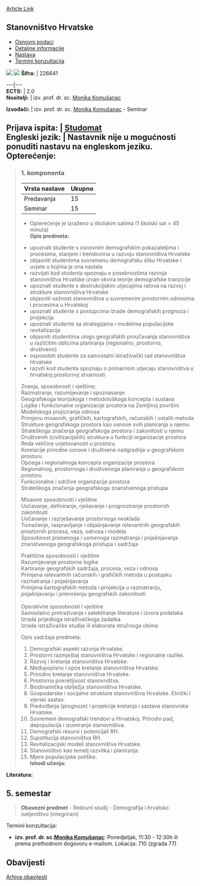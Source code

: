 [Article Link](https://www.fhs.hr/predmet/stahrv)

## Stanovništvo Hrvatske
  * [Osnovni podaci](https://www.fhs.hr/predmet/stahrv#v1id-904876_877598_1_0 "Osnovni podaci")
  * [Detaljne informacije](https://www.fhs.hr/predmet/stahrv#v1id-904876_877598_1_1 "Detaljne informacije")
  * [Nastava](https://www.fhs.hr/predmet/stahrv#v1id-904876_877598_1_2 "Nastava")
  * [Termini konzultacija](https://www.fhs.hr/predmet/stahrv#v1id-904876_877598_1_3 "Termini konzultacija")


[![](https://www.fhs.hr/img/flags/gif/hr.gif)](https://www.fhs.hr/predmet/stahrv) [![](https://www.fhs.hr/img/flags/gif/gb.gif)](https://www.fhs.hr/en/course/cropop)
**Šifra:** |  226641  
  
---|---  
**ECTS:** |  2.0   
**Nositelji:** |  izv. prof. dr. sc. [Monika Komušanac](https://www.fhs.hr/djelatnik/monika.komusanac)   
  
**Izvođači:** |  izv. prof. dr. sc. [Monika Komušanac](https://www.fhs.hr/djelatnik/monika.komusanac) - Seminar  
  
**Prijava ispita:** |  [Studomat](http://www.isvu.hr/studomat)  
**Engleski jezik:** |  Nastavnik nije u mogućnosti ponuditi nastavu na engleskom jeziku.   
**Opterećenje:**  
---  
> ### 1. komponenta
> | Vrsta nastave | Ukupno  
> ---|---  
> Predavanja | 15  
> Seminar | 15  
> * Opterećenje je izraženo u školskim satima (1 školski sat = 45 minuta)   
**Opis predmeta:**  
> - upoznati studente s osnovnim demografskim pokazateljima i procesima, stanjem i trendovima u razvoju stanovništva Hrvatske  
>  - objasniti studentima suvremenu demografsku sliku Hrvatske i uvjete u kojima je ona nastala  
>  - razvijati kod studenta spoznaju o posebnostima razvoja stanovništva Hrvatske izvan okvira teorije demografske tranzicije  
>  - upoznati studente s destrukcijskim utjecajima ratova na razvoj i strukture stanovništva Hrvatske  
>  - objasniti važnost stanovništva u suvremenim prostornim odnosima i procesima u Hrvatskoj  
>  - upoznati studente s postupcima izrade demografskih prognoza i projekcija  
>  - upoznati studente sa strategijama i modelima populacijske revitalizacije  
>  - objasniti studentima ulogu geografskih proučavanja stanovništva u različitim oblicima planiranja (regionalno, prostorno,   
>  društveno)  
>  - osposobiti studente za samostalni istraživački rad stanovništva Hrvatske  
>  - razviti kod studenta spoznaju o primarnom utjecaju stanovništva u hrvatskoj prostornoj stvarnosti  
>    
>  Znanja, sposobnosti i vještine;   
>  Razmatranje, razumijevanje i spoznavanje:   
>  Geografskoga teorijskoga i metodološkoga koncepta i sustava  
>  Logike i funkcionalne organizacije prostora na Zemljinoj površini  
>  Modelskoga projiciranja odnosa   
>  Primjenu misaonih, grafičkih, kartografskih, računskih i ostalih metoda  
>  Strukture geografskoga prostora kao osnove svih planiranja u njemu  
>  Strateškoga značenja geografskoga prostora i zakonitosti u njemu  
>  Društvenih (civilizacijskih) struktura u funkciji organizacije prostora  
>  Reda veličine uvjetovanosti u prostoru  
>  Korelacije prirodne osnove i društvene nadgradnje u geografskom prostoru  
>  Općega i regionalnoga koncepta organizacije prostora  
>  Regionalnog, prostornoga i društvenoga planiranja u geografskom prostoru  
>  Funkcionalne i održive organizacije prostora  
>  Strateškoga značenja geografskoga znanstvenoga pristupa   
>    
>  Misaone sposobnosti i vještine   
>  Uočavanje, definiranje, rješavanje i prognoziranje prostornih zakonitosti  
>  Uočavanje i razrješavanje prostornoga nesklada  
>  Tumačenje, raspravljanje i objašnjavanje relevantnih geografskih prostornih procesa, veza, odnosa i modela  
>  Sposobnost pismenoga i usmenoga razmatranja i pojašnjavanja znanstvenoga geografskoga pristupa i sadržaja   
>    
>  Praktične sposobnosti i vještine  
>  Razumijevanje prostorne logike   
>  Kartiranje geografskih sadržaja, procesa, veza i odnosa  
>  Primjena relevantnih računskih i grafičkih metoda u postupku razmatranja i pojašnjavanja  
>  Primjena kartografskih metoda i projekcija u razmatranju, pojašnjavanju i prenošenju geografskih zakonitosti  
>  .  
>  Operativne sposobnosti i vještine   
>  Samostalno pretraživanje i selektiranje literature i izvora podataka  
>  Izrada prijedloga istraživačkoga zadatka  
>  Izrada istraživačke studije ili elaborata stručnoga obima  
>    
>  Opis sadržaja predmeta:  
>  1. Demografski aspekt razvoja Hrvatske.  
>  2. Prostorni razmještaj stanovništva Hrvatske i regionalne razlike.  
>  3. Razvoj i kretanje stanovništva Hrvatske.  
>  4. Međupopisno i opće kretanje stanovništva Hrvatske.  
>  5. Prirodno kretanje stanovništva Hrvatske.  
>  6. Prostorna pokretljivost stanovništva.  
>  7. Biodinamička obilježja stanovništva Hrvatske.  
>  8. Gospodarske i socijalne strukture stanovništva Hrvatske. Etnički i vjerski sastav.  
>  9. Predviđanja (prognoze) i projekcije kretanja i sastava stanovnika Hrvatske.  
>  10. Suvremeni demografski trendovi u Hrvatskoj. Prirodni pad, depopulacija i izumiranje stanovništva.   
>  11. Demografski resursi i potencijali RH.  
>  12. Supstitucija stanovništva RH.  
>  13. Revitalizacijski modeli stanovništva Hrvatske.  
>  14. Stanovništvo kao temelj razvitka i planiranja.  
>  15. Mjere populacijske politike.  
**Ishodi učenja:**  

  
**Literatura:**  

  
**5. semestar**  
---  
> **Obavezni predmet** - Redovni studij - Demografija i hrvatsko iseljeništvo (integrirani)  
>   
Termini konzultacija: 
  * **izv. prof. dr. sc.[Monika Komušanac](https://www.fhs.hr/djelatnik/monika.komusanac)**: 
Ponedjeljak, 11:30 - 12:30h ili prema prethodnom dogovoru e-mailom.
Lokacija: 710 (zgrada 77) 


## Obavijesti
[Arhiva obavijesti](https://www.fhs.hr/predmet/stahrv?@=21g9p#news_121144 "Arhiva obavijesti")
